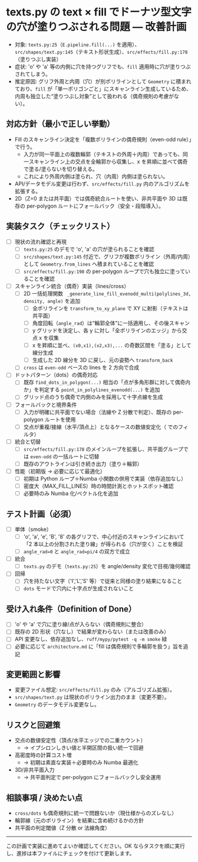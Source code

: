 # texts.py の text × fill でドーナツ型文字の穴が塗りつぶされる問題 — 改善計画

- 対象: `texts.py:25`（`E.pipeline.fill(...)` を適用）、`src/shapes/text.py:145`（テキスト形状生成）、`src/effects/fill.py:178`（塗りつぶし実装）
- 症状: 'o' や 'a' 等の内側に穴を持つグリフでも、`fill` 適用時に穴が塗りつぶされてしまう。
- 推定原因: グリフ外周と内周（穴）が別ポリラインとして `Geometry` に積まれており、`fill` が「単一ポリゴンごと」にスキャンライン生成しているため、内周も独立した“塗りつぶし対象”として扱われる（偶奇規則の考慮がない）。

## 対応方針（最小で正しい挙動）

- Fill のスキャンライン決定を「複数ポリラインの偶奇規則（even-odd rule）」で行う。
  - 入力が同一平面上の複数輪郭（テキストの外周＋内周）であっても、同一スキャンライン上の交点を全輪郭から収集し、x を昇順に並べて偶奇で塗る/塗らないを切り替える。
  - これにより外周内側は塗られ、穴（内周）内側は塗られない。
- API/データモデル変更は行わず、`src/effects/fill.py` 内のアルゴリズムを拡張する。
- 2D（Z=0 または共平面）では偶奇統合ルートを使い、非共平面や 3D は既存の per-polygon ルートにフォールバック（安全・段階導入）。

## 実装タスク（チェックリスト）

- [ ] 現状の流れ確認と再現
  - [ ] `texts.py:25` のデモで 'o', 'a' の穴が塗られることを確認
  - [ ] `src/shapes/text.py:145` 付近で、グリフが複数ポリライン（外周/内周）として `Geometry.from_lines` へ積まれていることを確認
  - [ ] `src/effects/fill.py:198` の per-polygon ループで穴も独立に塗っていることを確認

- [ ] スキャンライン統合（偶奇）実装（lines/cross）
  - [ ] 2D 一括処理関数 ` _generate_line_fill_evenodd_multi(polylines_3d, density, angle)` を追加
    - [ ] 全ポリラインを `transform_to_xy_plane` で XY に射影（テキストは共平面）
    - [ ] 角度回転（`angle_rad`）は“輪郭全体”に一括適用し、その後スキャン
    - [ ] y グリッドを決定し、各 y に対し「全ポリラインのエッジ」から交点 x を収集
    - [ ] x を昇順に並べ、`(x0,x1),(x2,x3),...` の奇数区間を「塗る」として線分生成
    - [ ] 生成した 2D 線分を 3D に戻し、元の姿勢へ `transform_back`
  - [ ] `cross` は `even-odd` ベースの lines を 2 方向で合成

- [ ] ドットパターン（dots）の偶奇対応
  - [ ] 既存 `find_dots_in_polygon(...)` 相当の「点が多角形群に対して偶奇内か」を判定する `point_in_polylines_evenodd(...)` を追加
  - [ ] グリッド点のうち偶奇で内側のみを採用して十字点線を生成

- [ ] フォールバックと境界条件
  - [ ] 入力が明確に共平面でない場合（法線や Z 分散で判定）、既存の per-polygon ルートを使用
  - [ ] 交点が重複/接線（水平/頂点上）となるケースの数値安定化（<epsilon> でのフィルタ）

- [ ] 統合と切替
  - [ ] `src/effects/fill.py:178` のメインループを拡張し、共平面グループでは `even-odd` の一括ルートに切替
  - [ ] 既存のアウトラインは引き続き出力（塗り＋輪郭）

- [ ] 性能（初期版 → 必要に応じて最適化）
  - [ ] 初期は Python ループ＋Numba 小関数の併用で実装（依存追加なし）
  - [ ] 密度大（MAX_FILL_LINES）時の時間計測とホットスポット確認
  - [ ] 必要時のみ Numba 化/ベクトル化を追加

## テスト計画（必須）

- [ ] 単体（smoke）
  - [ ] 'o', 'a', 'e', 'B', '8' の各グリフで、中心付近のスキャンラインにおいて「2 本以上の分割された塗り線」が得られる（穴が空く）ことを検証
  - [ ] `angle_rad=0` と `angle_rad=pi/4` の双方で成立
- [ ] 統合
  - [ ] `texts.py` のデモ（`texts.py:25`）を angle/density 変化で目視/幾何確認
- [ ] 回帰
  - [ ] 穴を持たない文字（'I','L','S' 等）で従来と同様の塗り結果になること
  - [ ] `dots` モードで穴内に十字点が生成されないこと

## 受け入れ条件（Definition of Done）

- [ ] 'o' や 'a' で穴に塗り線/点が入らない（偶奇規則に整合）
- [ ] 既存の 2D 形状（穴なし）で結果が変わらない（または改善のみ）
- [ ] API 変更なし、依存追加なし、`ruff/mypy/pytest -q -m smoke` 緑
- [ ] 必要に応じて `architecture.md` に「fill は偶奇規則で多輪郭を扱う」旨を追記

## 変更範囲と影響

- 変更ファイル想定: `src/effects/fill.py` のみ（アルゴリズム拡張）。
- `src/shapes/text.py` は現状のポリライン出力のまま（変更不要）。
- `Geometry` のデータモデル変更なし。

## リスクと回避策

- 交点の数値安定性（頂点/水平エッジでの二重カウント）
  - → イプシロンしきい値と半開区間の扱い統一で回避
- 高密度時の計算コスト増
  - → 初期は素直な実装＋必要時のみ Numba 最適化
- 3D/非共平面入力
  - → 共平面判定で per-polygon にフォールバックし安全運用

## 相談事項 / 決めたい点

- `cross/dots` も偶奇規則に統一で問題ないか（現仕様からのズレなし）
- 輪郭線（元のポリライン）を結果に含め続けるかの方針
- 共平面の判定閾値（Z 分散 or 法線角度）

---

この計画で実装に進めてよいか確認してください。OK ならタスクを順に実行し、進捗は本ファイルにチェックを付けて更新します。

